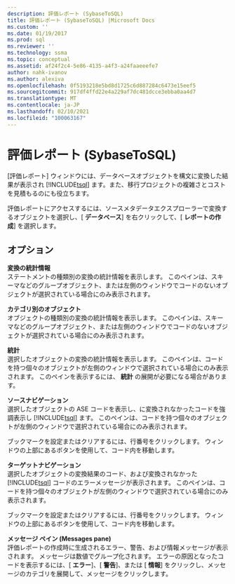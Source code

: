 ```yaml
---
description: 評価レポート (SybaseToSQL)
title: 評価レポート (SybaseToSQL) |Microsoft Docs
ms.custom: ''
ms.date: 01/19/2017
ms.prod: sql
ms.reviewer: ''
ms.technology: ssma
ms.topic: conceptual
ms.assetid: af24f2c4-5e86-4135-a4f3-a24faaeeefe7
author: nahk-ivanov
ms.author: alexiva
ms.openlocfilehash: 0f5193218e5bd8d1725c6d887284c6473e15eef5
ms.sourcegitcommit: 917df4ffd22e4a229af7dc481dcce3ebba0aa4d7
ms.translationtype: MT
ms.contentlocale: ja-JP
ms.lasthandoff: 02/10/2021
ms.locfileid: "100063167"
---
```

# <a name="assessment-report-sybasetosql"></a>評価レポート (SybaseToSQL)
[評価レポート] ウィンドウには、データベースオブジェクトを構文に変換した結果が表示され [!INCLUDE[tsql](../../includes/tsql-md.md)] ます。また、移行プロジェクトの複雑さとコストを見積もるのにも役立ちます。  
  
評価レポートにアクセスするには、ソースメタデータエクスプローラーで変換するオブジェクトを選択し、[ **データベース**] を右クリックして、[ **レポートの作成**] を選択します。  
  
## <a name="options"></a>オプション  
**変換の統計情報**  
ステートメントの種類別の変換の統計情報を表示します。 このペインは、スキーマなどのグループオブジェクト、または左側のウィンドウでコードのないオブジェクトが選択されている場合にのみ表示されます。  
  
**カテゴリ別のオブジェクト**  
オブジェクトの種類別の変換の統計情報を表示します。 このペインは、スキーマなどのグループオブジェクト、または左側のウィンドウでコードのないオブジェクトが選択されている場合にのみ表示されます。  
  
**統計**  
選択したオブジェクトの変換の統計情報を表示します。 このペインは、コードを持つ個々のオブジェクトが左側のウィンドウで選択されている場合にのみ表示されます。 このペインを表示するには、 **統計** の展開が必要になる場合があります。  
  
**ソースナビゲーション**  
選択したオブジェクトの ASE コードを表示し、に変換されなかったコードを強調表示し [!INCLUDE[tsql](../../includes/tsql-md.md)] ます。 このペインは、コードを持つ個々のオブジェクトが左側のウィンドウで選択されている場合にのみ表示されます。  
  
ブックマークを設定またはクリアするには、行番号をクリックします。 ウィンドウの上部にあるボタンを使用して、コード内を移動します。  
  
**ターゲットナビゲーション**  
選択したオブジェクトの変換結果のコード、および変換されなかった [!INCLUDE[tsql](../../includes/tsql-md.md)] コードのエラーメッセージが表示されます。 このペインは、コードを持つ個々のオブジェクトが左側のウィンドウで選択されている場合にのみ表示されます。  
  
ブックマークを設定またはクリアするには、行番号をクリックします。 ウィンドウの上部にあるボタンを使用して、コード内を移動します。  
  
**メッセージ ペイン (Messages pane)**  
評価レポートの作成時に生成されるエラー、警告、および情報メッセージが表示されます。 メッセージは数値でグループ化されます。 エラーの原因となったコードを表示するには、[ **エラー**]、[ **警告**]、または [ **情報**] をクリックし、メッセージのカテゴリを展開して、メッセージをクリックします。  
  
